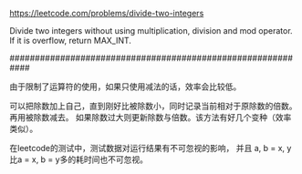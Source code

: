 https://leetcode.com/problems/divide-two-integers

Divide two integers without using multiplication, division and mod operator. 
If it is overflow, return MAX_INT. 

############################################################

由于限制了运算符的使用，如果只使用减法的话，效率会比较低。

可以把除数加上自己，直到刚好比被除数小，同时记录当前相对于原除数的倍数。再用被除数减去。
如果除数过大则更新除数与倍数。该方法有好几个变种（效率类似）。

在leetcode的测试中，测试数据对运行结果有不可忽视的影响，
并且 a, b = x, y比a = x, b = y多的耗时间也不可忽视。